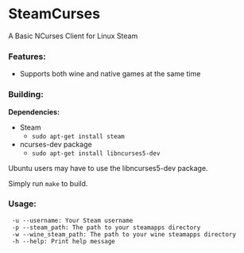 # SteamCurses
A Basic NCurses Client for Linux Steam

### Features:
- Supports both wine and native games at the same time

### Building:
**Dependencies:**

* Steam
  * ```sudo apt-get install steam```
* ncurses-dev package
  * ```sudo apt-get install libncurses5-dev```

Ubuntu users may have to use the libncurses5-dev package.

Simply run ```make``` to build.

### Usage:
```
 -u --username: Your Steam username
 -p --steam_path: The path to your steamapps directory
 -w --wine_steam_path: The path to your wine steamapps directory
 -h --help: Print help message
```
